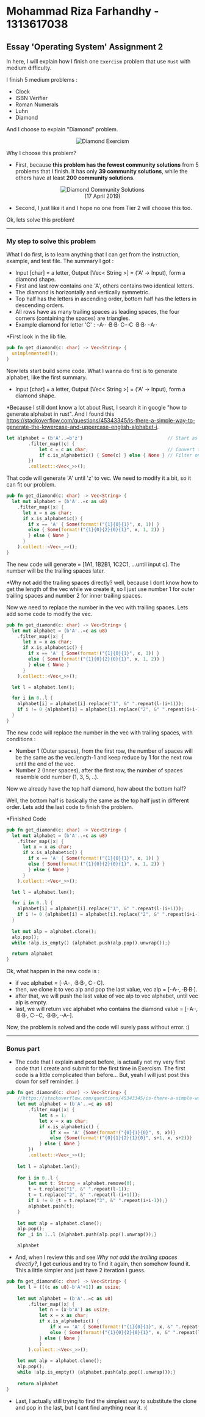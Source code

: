 Mohammad Riza Farhandhy - 1313617038
======

Essay 'Operating System' Assignment 2
------

In here, I will explain how I finish one `Exercism` problem that use `Rust` with medium difficulty.

I finish 5 medium problems :
* Clock
* ISBN Verifier
* Roman Numerals
* Luhn
* Diamond

And I choose to explain "Diamond" problem.

<p align="center">
<img src="https://github.com/MRizaF/MRizaF.github.io/blob/images/Diamond-Exercism.PNG" alt="Diamond Exercism"/>
</p>

Why I choose this problem?

* First, because **this problem has the fewest community solutions** from 5 problems that I finish. It has only **39 community solutions**, while the others have at least **200 community solutions**.

<p align="center">
<img src="https://github.com/MRizaF/MRizaF.github.io/blob/images/Diamond-Community-Solutions.PNG" alt="Diamond Community Solutions"/></br>
(17 April 2019)
</p>

* Second, I just like it and I hope no one from Tier 2 will choose this too.

Ok, lets solve this problem!

---
### My step to solve this problem

What I do first, is to learn anything that I can get from the instruction, example, and test file. The summary I got :
* Input [char] = a letter, Output [Vec< String >] = ('A' -> Input), form a diamond shape.
* First and last row contains one 'A', others contains two identical letters.
* The diamond is horizontally and vertically symmetric.
* Top half has the letters in ascending order, bottom half has the letters in descending orders.
* All rows have as many trailing spaces as leading spaces, the four corners (containing the spaces) are triangles.
* Example diamond for letter 'C' : ··A·· ·B·B· C···C ·B·B· ··A··

*First look in the lib file.
```rust
pub fn get_diamond(c: char) -> Vec<String> {
  unimplemented!();
}
```

Now lets start build some code. What I wanna do first is to generate alphabet, like the first summary.
* Input [char] = a letter, Output [Vec< String >] = ('A' -> Input), form a diamond shape.

*Because I still dont know a lot about Rust, I search it in google "how to generate alphabet in rust". And I found this https://stackoverflow.com/questions/45343345/is-there-a-simple-way-to-generate-the-lowercase-and-uppercase-english-alphabet-i.

```rust
let alphabet = (b'A'..=b'z')                               // Start as u8
        .filter_map(|c| {
            let c = c as char;                             // Convert to char
            if c.is_alphabetic() { Some(c) } else { None } // Filter only alphabetic chars
        })          
        .collect::<Vec<_>>();
```

That code will generate 'A' until 'z' to vec. We need to modify it a bit, so it can fit our problem.

```rust
pub fn get_diamond(c: char) -> Vec<String> {
  let mut alphabet = (b'A'..=c as u8)
    .filter_map(|x| {
      let x = x as char;
      if x.is_alphabetic() {
        if x == 'A' { Some(format!("{1}{0}{1}", x, 1)) }
        else { Some(format!("{1}{0}{2}{0}{1}", x, 1, 2)) }
        } else { None }
      }
    ).collect::<Vec<_>>();
}
```

The new code will generate = [1A1, 1B2B1, 1C2C1, ...until input c]. The number will be the trailing spaces later.

*Why not add the trailing spaces directly? well, because I dont know how to get the length of the vec while we create it, so I just use number 1 for outer trailing spaces and number 2 for inner trailing spaces.

Now we need to replace the number in the vec with trailing spaces. Lets add some code to modify the vec.

```rust
pub fn get_diamond(c: char) -> Vec<String> {
  let mut alphabet = (b'A'..=c as u8)
    .filter_map(|x| {
      let x = x as char;
      if x.is_alphabetic() {
        if x == 'A' { Some(format!("{1}{0}{1}", x, 1)) }
        else { Some(format!("{1}{0}{2}{0}{1}", x, 1, 2)) }
        } else { None }
      }
    ).collect::<Vec<_>>();

  let l = alphabet.len();

  for i in 0..l {
    alphabet[i] = alphabet[i].replace("1", &" ".repeat(l-(i+1)));
    if i != 0 {alphabet[i] = alphabet[i].replace("2", &" ".repeat(i+i-1));}
  }
}
```

The new code will replace the number in the vec with trailing spaces, with conditions :
* Number 1 (Outer spaces), from the first row, the number of spaces will be the same as the vec.length-1 and keep reduce by 1 for the next row until the end of the vec.
* Number 2 (Inner spaces), after the first row, the number of spaces resemble odd number (1, 3, 5, ..).

Now we already have the top half diamond, how about the bottom half?

Well, the bottom half is basically the same as the top half just in different order. Lets add the last code to finish the problem.

*Finished Code
```rust
pub fn get_diamond(c: char) -> Vec<String> {
  let mut alphabet = (b'A'..=c as u8)
    .filter_map(|x| {
      let x = x as char;
      if x.is_alphabetic() {
        if x == 'A' { Some(format!("{1}{0}{1}", x, 1)) }
        else { Some(format!("{1}{0}{2}{0}{1}", x, 1, 2)) }
        } else { None }
      }
    ).collect::<Vec<_>>();

  let l = alphabet.len();

  for i in 0..l {
    alphabet[i] = alphabet[i].replace("1", &" ".repeat(l-(i+1)));
    if i != 0 {alphabet[i] = alphabet[i].replace("2", &" ".repeat(i+i-1));}
  }
  
  let mut alp = alphabet.clone();
  alp.pop();
  while !alp.is_empty() {alphabet.push(alp.pop().unwrap());}

  return alphabet
}
```

Ok, what happen in the new code is :
* if vec alphabet = [··A··, ·B·B·, C···C].
* then, we clone it to vec alp and pop the last value, vec alp = [··A··, ·B·B·].
* after that, we will push the last value of vec alp to vec alphabet, until vec alp is empty.
* last, we will return vec alphabet who contains the diamond value = [··A··, ·B·B·, C···C, ·B·B·, ··A··].

Now, the problem is solved and the code will surely pass without error. :)

---
### Bonus part

* The code that I explain and post before, is actually not my very first code that I create and submit for the first time in Exercism. The first code is a little complicated than before... But, yeah I will just post this down for self reminder. :)

``` rust
pub fn get_diamond(c: char) -> Vec<String> {
    //https://stackoverflow.com/questions/45343345/is-there-a-simple-way-to-generate-the-lowercase-and-uppercase-english-alphabet-i
    let mut alphabet = (b'A'..=c as u8)
        .filter_map(|x| {
            let s = 1;
            let x = x as char;
            if x.is_alphabetic() {
                if x == 'A' {Some(format!("{0}{1}{0}", s, x))}
                else {Some(format!("{0}{1}{2}{1}{0}", s+1, x, s+2))}
            } else { None }
        })          
        .collect::<Vec<_>>();
        
    let l = alphabet.len();
    
    for i in 0..l {
        let mut t: String = alphabet.remove(0);
        t = t.replace("1", &" ".repeat(l-1));
        t = t.replace("2", &" ".repeat(l-(i+1)));
        if i != 0 {t = t.replace("3", &" ".repeat(i+i-1));}
        alphabet.push(t);
    }
        
    let mut alp = alphabet.clone();
    alp.pop();
    for _i in 1..l {alphabet.push(alp.pop().unwrap());}

    alphabet
```

* And, when I review this and see *Why not add the trailing spaces directly?*, I get curious and try to find it again, then somehow found it. This a little simpler and just have 2 iteration i guess.

```rust
pub fn get_diamond(c: char) -> Vec<String> {
    let l = (((c as u8)-b'A'+1)) as usize;
    
    let mut alphabet = (b'A'..=c as u8)
        .filter_map(|x| {
            let n = (x-b'A') as usize;
            let x = x as char;
            if x.is_alphabetic() {
                if x == 'A' { Some(format!("{1}{0}{1}", x, &" ".repeat(l-(n+1)))) }
                else { Some(format!("{1}{0}{2}{0}{1}", x, &" ".repeat(l-(n+1)), &" ".repeat(n+n-1))) }
            } else { None }
            }
        ).collect::<Vec<_>>();  
        
    let mut alp = alphabet.clone();
    alp.pop();
    while !alp.is_empty() {alphabet.push(alp.pop().unwrap());}
    
    return alphabet
}
```

* Last, I actually still trying to find the simplest way to substitute the clone and pop in the last, but I cant find anything near it. :(
